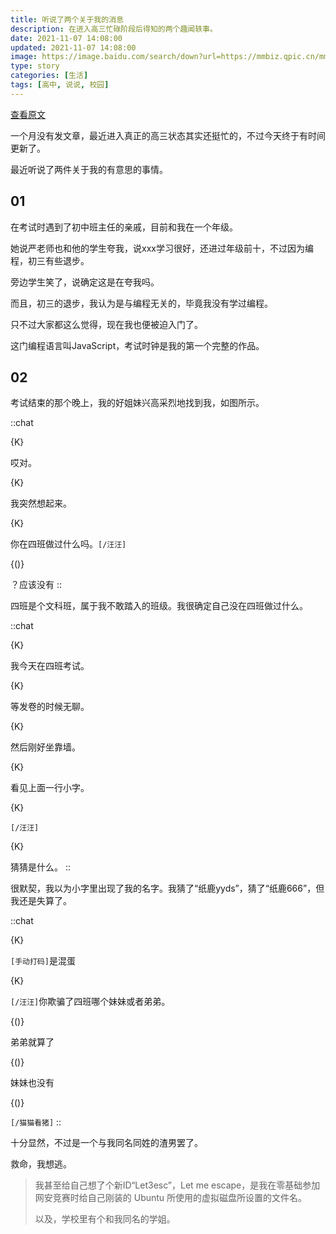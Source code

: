 ```yaml
---
title: 听说了两个关于我的消息
description: 在进入高三忙碌阶段后得知的两个趣闻轶事。
date: 2021-11-07 14:08:00
updated: 2021-11-07 14:08:00
image: https://image.baidu.com/search/down?url=https://mmbiz.qpic.cn/mmbiz_jpg/9sIibiadwv3fZclobj17h7XiawIziavdejl55ziahIqnyXrJV1YibpXxSZNMj6yybyo5ic6pF5f1K6NulElicVCCnDeaiag/640
type: story
categories: [生活]
tags: [高中, 说说, 校园]
---
```


[查看原文](https://mp.weixin.qq.com/s/S8Em0RoySgjOGQMExHTHag)

一个月没有发文章，最近进入真正的高三状态其实还挺忙的，不过今天终于有时间更新了。

最近听说了两件关于我的有意思的事情。

## 01

在考试时遇到了初中班主任的亲戚，目前和我在一个年级。

她说严老师也和他的学生夸我，说xxx学习很好，还进过年级前十，不过因为编程，初三有些退步。

旁边学生笑了，说确定这是在夸我吗。

而且，初三的退步，我认为是与编程无关的，毕竟我没有学过编程。

只不过大家都这么觉得，现在我也便被迫入门了。

这门编程语言叫JavaScript，考试时钟是我的第一个完整的作品。

## 02

考试结束的那个晚上，我的好姐妹兴高采烈地找到我，如图所示。

::chat

{K}

哎对。

{K}

我突然想起来。

{K}

你在四班做过什么吗。`[/汪汪]`

{()}

？应该没有
::

四班是个文科班，属于我不敢踏入的班级。我很确定自己没在四班做过什么。

::chat

{K}

我今天在四班考试。

{K}

等发卷的时候无聊。

{K}

然后刚好坐靠墙。

{K}

看见上面一行小字。

{K}

`[/汪汪]`

{K}

猜猜是什么。
::

很默契，我以为小字里出现了我的名字。我猜了“纸鹿yyds”，猜了“纸鹿666”，但我还是失算了。

::chat

{K}

`[手动打码]`是混蛋

{K}

`[/汪汪]`你欺骗了四班哪个妹妹或者弟弟。

{()}

弟弟就算了

{()}

妹妹也没有

{()}

`[/猫猫看猪]`
::

十分显然，不过是一个与我同名同姓的渣男罢了。

救命，我想逃。

> 我甚至给自己想了个新ID“Let3esc”，Let me escape，是我在零基础参加网安竞赛时给自己刚装的 Ubuntu 所使用的虚拟磁盘所设置的文件名。
>
> 以及，学校里有个和我同名的学姐。

